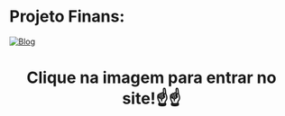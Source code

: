 # Projeto Finans:

[![Blog](https://github.com/yagooxvz/Finans-FinancasPessoais/assets/159451561/142f6418-54c6-4cab-b18e-b3e5a10838cd)](https://finans-financas-pessoais-iota.vercel.app/)

<h1 align="center"> Clique na imagem para entrar no site!☝️☝️ </h1>

